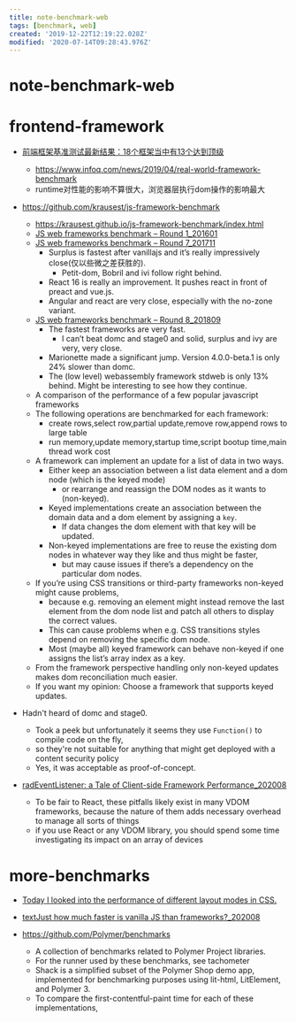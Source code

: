 ```yaml
---
title: note-benchmark-web
tags: [benchmark, web]
created: '2019-12-22T12:19:22.028Z'
modified: '2020-07-14T09:28:43.976Z'
---
```


# note-benchmark-web

# frontend-framework

- [前端框架基准测试最新结果：18个框架当中有13个达到顶级](https://www.infoq.cn/article/UHsl0gogHtL2BM*vJIOs)
  - https://www.infoq.com/news/2019/04/real-world-framework-benchmark
  - runtime对性能的影响不算很大，浏览器层执行dom操作的影响最大

- https://github.com/krausest/js-framework-benchmark
  - https://krausest.github.io/js-framework-benchmark/index.html
  - [JS web frameworks benchmark – Round 1_201601](https://www.stefankrause.net/wp/?p=191)
  - [JS web frameworks benchmark – Round 7_201711](https://www.stefankrause.net/wp/?p=454)
    - Surplus is fastest after vanillajs and it’s really impressively close(仅以些微之差获胜的). 
      - Petit-dom, Bobril and ivi follow right behind.
    - React 16 is really an improvement. It pushes react in front of preact and vue.js.
    - Angular and react are very close, especially with the no-zone variant.
  - [JS web frameworks benchmark – Round 8_201809](https://www.stefankrause.net/wp/?p=504)
    - The fastest frameworks are very fast. 
      - I can’t beat domc and stage0 and solid, surplus and ivy are very, very close.
    - Marionette made a significant jump. Version 4.0.0-beta.1 is only 24% slower than domc.
    - The (low level) webassembly framework stdweb is only 13% behind. Might be interesting to see how they continue.
  - A comparison of the performance of a few popular javascript frameworks
  - The following operations are benchmarked for each framework:
    - create rows,select row,partial update,remove row,append rows to large table
    - run memory,update memory,startup time,script bootup time,main thread work cost
  - A framework can implement an update for a list of data in two ways. 
    - Either keep an association between a list data element and a dom node (which is the keyed mode) 
      - or rearrange and reassign the DOM nodes as it wants to (non-keyed).
    - Keyed implementations create an association between the domain data and a dom element by assigning a `key`. 
      - If data changes the dom element with that key will be updated. 
    - Non-keyed implementations are free to reuse the existing dom nodes in whatever way they like and thus might be faster, 
      - but may cause issues if there’s a dependency on the particular dom nodes.
  - If you’re using CSS transitions or third-party frameworks non-keyed might cause problems, 
    - because e.g. removing an element might instead remove the last element from the dom node list and patch all others to display the correct values. 
    - This can cause problems when e.g. CSS transitions styles depend on removing the specific dom node.
    - Most (maybe all) keyed framework can behave non-keyed if one assigns the list’s array index as a key.
  - From the framework perspective handling only non-keyed updates makes dom reconciliation much easier. 
  - If you want my opinion: Choose a framework that supports keyed updates.

- Hadn't heard of domc and stage0. 
  - Took a peek but unfortunately it seems they use `Function()` to compile code on the fly, 
  - so they're not suitable for anything that might get deployed with a content security policy
  - Yes, it was acceptable as proof-of-concept. 

- [radEventListener: a Tale of Client-side Framework Performance_202008](https://css-tricks.com/radeventlistener-a-tale-of-client-side-framework-performance/)
  - To be fair to React, these pitfalls likely exist in many VDOM frameworks, because the nature of them adds necessary overhead to manage all sorts of things 
  - if you use React or any VDOM library, you should spend some time investigating its impact on an array of devices

# more-benchmarks

- [Today I looked into the performance of different layout modes in CSS.](https://twitter.com/JoshWComeau/status/1356377422925541377)

- [textJust how much faster is vanilla JS than frameworks?_202008](https://gomakethings.com/just-how-much-faster-is-vanilla-js-than-frameworks/)

- https://github.com/Polymer/benchmarks
  - A collection of benchmarks related to Polymer Project libraries.
  - For the runner used by these benchmarks, see tachometer
  - Shack is a simplified subset of the Polymer Shop demo app, implemented for benchmarking purposes using lit-html, LitElement, and Polymer 3. 
  - To compare the first-contentful-paint time for each of these implementations, 
